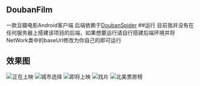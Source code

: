 ## DoubanFilm
一款豆瓣电影Android客户端
后端依赖于[DoubanSpider](https://github.com/MaxzMeng/DoubanSpider)
##运行
目前我并没有在任何服务器上搭建该项目的后端，如果想要运行请自行搭建后端环境并将NetWork类中的baseUrl修改为你自己的即可运行
## 效果图
![正在上映](https://upload-images.jianshu.io/upload_images/6524321-5c42257084bc68da.gif?imageMogr2/auto-orient/strip)
![城市选择](https://upload-images.jianshu.io/upload_images/6524321-c19d2d0566adfd1d.gif?imageMogr2/auto-orient/strip)
![即将上映](https://upload-images.jianshu.io/upload_images/6524321-48a78e9d3b39bd71.gif?imageMogr2/auto-orient/strip)
![找片](https://upload-images.jianshu.io/upload_images/6524321-90bf1b8b53dc6157.gif?imageMogr2/auto-orient/strip)
![北美票房榜](https://upload-images.jianshu.io/upload_images/6524321-50b40391cd58f603.gif?imageMogr2/auto-orient/strip)